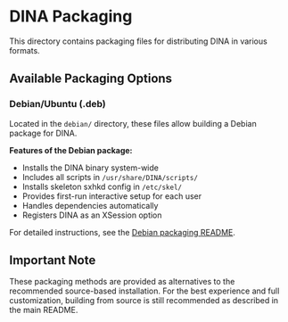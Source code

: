 # DINA Packaging

This directory contains packaging files for distributing DINA in various formats.

## Available Packaging Options

### Debian/Ubuntu (.deb)

Located in the `debian/` directory, these files allow building a Debian package for DINA.

**Features of the Debian package:**
- Installs the DINA binary system-wide
- Includes all scripts in `/usr/share/DINA/scripts/`
- Installs skeleton sxhkd config in `/etc/skel/`
- Provides first-run interactive setup for each user
- Handles dependencies automatically
- Registers DINA as an XSession option

For detailed instructions, see the [Debian packaging README](debian/README.md).

## Important Note

These packaging methods are provided as alternatives to the recommended source-based installation. For the best experience and full customization, building from source is still recommended as described in the main README.